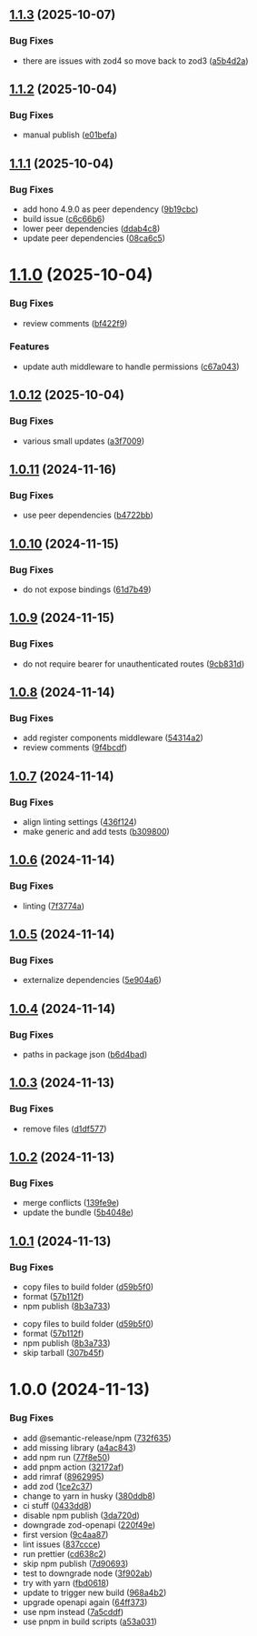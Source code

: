 ## [1.1.3](https://github.com/markusahlstrand/hono-openapi-middlewares/compare/v1.1.2...v1.1.3) (2025-10-07)


### Bug Fixes

* there are issues with zod4 so move back to zod3 ([a5b4d2a](https://github.com/markusahlstrand/hono-openapi-middlewares/commit/a5b4d2ab0982ade7454645f113399ddb74417b31))

## [1.1.2](https://github.com/markusahlstrand/hono-openapi-middlewares/compare/v1.1.1...v1.1.2) (2025-10-04)


### Bug Fixes

* manual publish ([e01befa](https://github.com/markusahlstrand/hono-openapi-middlewares/commit/e01befa540347f3d1ec628443edbb05a3773b30b))

## [1.1.1](https://github.com/markusahlstrand/hono-openapi-middlewares/compare/v1.1.0...v1.1.1) (2025-10-04)


### Bug Fixes

* add hono 4.9.0 as peer dependency ([9b19cbc](https://github.com/markusahlstrand/hono-openapi-middlewares/commit/9b19cbc2af7df1a9c057fed9af9e69dafd793dcf))
* build issue ([c6c66b6](https://github.com/markusahlstrand/hono-openapi-middlewares/commit/c6c66b68d9e33bbf2b7c333156050201a404dba7))
* lower peer dependencies ([ddab4c8](https://github.com/markusahlstrand/hono-openapi-middlewares/commit/ddab4c8c455ae16cf8bd3e4c7459eb10f83b74a5))
* update peer dependencies ([08ca6c5](https://github.com/markusahlstrand/hono-openapi-middlewares/commit/08ca6c5c52bb22768a2e58fe83e6b5bdec7dd8d1))

# [1.1.0](https://github.com/markusahlstrand/hono-openapi-middlewares/compare/v1.0.12...v1.1.0) (2025-10-04)


### Bug Fixes

* review comments ([bf422f9](https://github.com/markusahlstrand/hono-openapi-middlewares/commit/bf422f939f86eebcb8b91507ea8b1a0489a317df))


### Features

* update auth middleware to handle permissions ([c67a043](https://github.com/markusahlstrand/hono-openapi-middlewares/commit/c67a043590cac38d06e5aae587413f73dacb8605))

## [1.0.12](https://github.com/markusahlstrand/hono-openapi-middlewares/compare/v1.0.11...v1.0.12) (2025-10-04)


### Bug Fixes

* various small updates ([a3f7009](https://github.com/markusahlstrand/hono-openapi-middlewares/commit/a3f7009904b96443f0ff4fb8d0e53e2a9b28b2c1))

## [1.0.11](https://github.com/markusahlstrand/hono-openapi-middlewares/compare/v1.0.10...v1.0.11) (2024-11-16)


### Bug Fixes

* use peer dependencies ([b4722bb](https://github.com/markusahlstrand/hono-openapi-middlewares/commit/b4722bb3727bf3d083f4fcb881d834e019c9b501))

## [1.0.10](https://github.com/markusahlstrand/hono-openapi-middlewares/compare/v1.0.9...v1.0.10) (2024-11-15)


### Bug Fixes

* do not expose bindings ([61d7b49](https://github.com/markusahlstrand/hono-openapi-middlewares/commit/61d7b490dd6562825a465f33975d07fdd2ddc178))

## [1.0.9](https://github.com/markusahlstrand/hono-openapi-middlewares/compare/v1.0.8...v1.0.9) (2024-11-15)


### Bug Fixes

* do not require bearer for unauthenticated routes ([9cb831d](https://github.com/markusahlstrand/hono-openapi-middlewares/commit/9cb831da361e3b9e1d7b08b6fe8a6f5bd5b54d60))

## [1.0.8](https://github.com/markusahlstrand/hono-openapi-middlewares/compare/v1.0.7...v1.0.8) (2024-11-14)


### Bug Fixes

* add register components middleware ([54314a2](https://github.com/markusahlstrand/hono-openapi-middlewares/commit/54314a272872cd105ec5b987d2b228b05015d6d4))
* review comments ([9f4bcdf](https://github.com/markusahlstrand/hono-openapi-middlewares/commit/9f4bcdf5ef13779530409fa8b9be2aef9a6304b2))

## [1.0.7](https://github.com/markusahlstrand/hono-openapi-middlewares/compare/v1.0.6...v1.0.7) (2024-11-14)


### Bug Fixes

* align linting settings ([436f124](https://github.com/markusahlstrand/hono-openapi-middlewares/commit/436f124ca389d54f2826374e65e1a124774dbe1c))
* make generic and add tests ([b309800](https://github.com/markusahlstrand/hono-openapi-middlewares/commit/b309800ed77030e8a795d3ece847aaa62a5fdb71))

## [1.0.6](https://github.com/markusahlstrand/hono-openapi-middlewares/compare/v1.0.5...v1.0.6) (2024-11-14)

### Bug Fixes

- linting ([7f3774a](https://github.com/markusahlstrand/hono-openapi-middlewares/commit/7f3774ae26d2f4034065696aea9e20dc3b6457ad))

## [1.0.5](https://github.com/markusahlstrand/hono-openapi-middlewares/compare/v1.0.4...v1.0.5) (2024-11-14)

### Bug Fixes

- externalize dependencies ([5e904a6](https://github.com/markusahlstrand/hono-openapi-middlewares/commit/5e904a6eedb545bc2729b82ff29b533804ec4cf5))

## [1.0.4](https://github.com/markusahlstrand/hono-openapi-middlewares/compare/v1.0.3...v1.0.4) (2024-11-14)

### Bug Fixes

- paths in package json ([b6d4bad](https://github.com/markusahlstrand/hono-openapi-middlewares/commit/b6d4badf10c41e9097e009b8c8ae090a36a9f745))

## [1.0.3](https://github.com/markusahlstrand/hono-openapi-middlewares/compare/v1.0.2...v1.0.3) (2024-11-13)

### Bug Fixes

- remove files ([d1df577](https://github.com/markusahlstrand/hono-openapi-middlewares/commit/d1df577d766dc543ad4fabe19523e5ef04beae44))

## [1.0.2](https://github.com/markusahlstrand/hono-openapi-middlewares/compare/v1.0.1...v1.0.2) (2024-11-13)

### Bug Fixes

- merge conflicts ([139fe9e](https://github.com/markusahlstrand/hono-openapi-middlewares/commit/139fe9e0ed2fa3b4a190b7f47aabc21650070fb5))
- update the bundle ([5b4048e](https://github.com/markusahlstrand/hono-openapi-middlewares/commit/5b4048e76aab35e287c02d9cf3258d6da3489374))

## [1.0.1](https://github.com/markusahlstrand/hono-openapi-middlewares/compare/v1.0.0...v1.0.1) (2024-11-13)

### Bug Fixes

- copy files to build folder ([d59b5f0](https://github.com/markusahlstrand/hono-openapi-middlewares/commit/d59b5f0f94b32af6d7da201d29f930d74b88f87d))
- format ([57b112f](https://github.com/markusahlstrand/hono-openapi-middlewares/commit/57b112faa23eb88360f63b6da93e7756c15ed7a6))
- npm publish ([8b3a733](https://github.com/markusahlstrand/hono-openapi-middlewares/commit/8b3a7339b2199f2dbea48d6507da6ae044a71ca0))

* copy files to build folder ([d59b5f0](https://github.com/markusahlstrand/hono-openapi-middlewares/commit/d59b5f0f94b32af6d7da201d29f930d74b88f87d))
* format ([57b112f](https://github.com/markusahlstrand/hono-openapi-middlewares/commit/57b112faa23eb88360f63b6da93e7756c15ed7a6))
* npm publish ([8b3a733](https://github.com/markusahlstrand/hono-openapi-middlewares/commit/8b3a7339b2199f2dbea48d6507da6ae044a71ca0))
* skip tarball ([307b45f](https://github.com/markusahlstrand/hono-openapi-middlewares/commit/307b45f0f08c584042c840923da385b2a082c17c))

# 1.0.0 (2024-11-13)

### Bug Fixes

- add @semantic-release/npm ([732f635](https://github.com/markusahlstrand/hono-openapi-middlewares/commit/732f635d72be3df0626be2af6aedc5a0104f4feb))
- add missing library ([a4ac843](https://github.com/markusahlstrand/hono-openapi-middlewares/commit/a4ac8432d23f01646a8bd4db5d0ce4d6c44953f3))
- add npm run ([77f8e50](https://github.com/markusahlstrand/hono-openapi-middlewares/commit/77f8e50939ce7033fbc555522f0548c4bc5cbb95))
- add pnpm action ([32172af](https://github.com/markusahlstrand/hono-openapi-middlewares/commit/32172afd977d5c1e3eb3bb8cb7e77ae0ec78a19d))
- add rimraf ([8962995](https://github.com/markusahlstrand/hono-openapi-middlewares/commit/89629956924c6c9926bb15db0452e9c5609abf52))
- add zod ([1ce2c37](https://github.com/markusahlstrand/hono-openapi-middlewares/commit/1ce2c378a23953bf15489364c4ed2395cd533afe))
- change to yarn in husky ([380ddb8](https://github.com/markusahlstrand/hono-openapi-middlewares/commit/380ddb8545c53053e8224f1b5251bb3d8c146709))
- ci stuff ([0433dd8](https://github.com/markusahlstrand/hono-openapi-middlewares/commit/0433dd8331c29bb9fe89da826ded17cee90a738e))
- disable npm publish ([3da720d](https://github.com/markusahlstrand/hono-openapi-middlewares/commit/3da720d36474a26875782bb8ec7c96db4d924408))
- downgrade zod-openapi ([220f49e](https://github.com/markusahlstrand/hono-openapi-middlewares/commit/220f49e6904302f031a1582f9f3e4b37f816c9b2))
- first version ([9c4aa87](https://github.com/markusahlstrand/hono-openapi-middlewares/commit/9c4aa879bc48519e58fbb06d6a836973ed9115f5))
- lint issues ([837ccce](https://github.com/markusahlstrand/hono-openapi-middlewares/commit/837cccee717df38ba3000b7eb514e8df2efba0c4))
- run prettier ([cd638c2](https://github.com/markusahlstrand/hono-openapi-middlewares/commit/cd638c2316adbedf3c7db23a9a2e55d4329bd85e))
- skip npm publish ([7d90693](https://github.com/markusahlstrand/hono-openapi-middlewares/commit/7d9069389a19a4d1915590767e54c537910f75dd))
- test to downgrade node ([3f902ab](https://github.com/markusahlstrand/hono-openapi-middlewares/commit/3f902abb2ac707d557269f5f01265a6e616d1cef))
- try with yarn ([fbd0618](https://github.com/markusahlstrand/hono-openapi-middlewares/commit/fbd0618549e64a3debcf0ef7c2513eb91fce7a27))
- update to trigger new build ([968a4b2](https://github.com/markusahlstrand/hono-openapi-middlewares/commit/968a4b229fa063865b9f3aff4f4be88d240dcb92))
- upgrade openapi again ([64ff373](https://github.com/markusahlstrand/hono-openapi-middlewares/commit/64ff373e2f5ebac7e403c455e5df99d9df9940b4))
- use npm instead ([7a5cddf](https://github.com/markusahlstrand/hono-openapi-middlewares/commit/7a5cddf766bfa706e761a36cccaa9579fb522309))
- use pnpm in build scripts ([a53a031](https://github.com/markusahlstrand/hono-openapi-middlewares/commit/a53a031e146b27f4f2f76a9b54c63e54bab76924))
